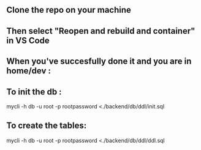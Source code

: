 ## Clone the repo on your machine

## Then select "Reopen and rebuild and container" in VS Code

## When you've succesfully done it and you are in home/dev :

## To init the db :
mycli -h db -u root -p rootpassword <./backend/db/ddl/init.sql

## To create the tables:
mycli -h db -u root -p rootpassword <./backend/db/ddl/ddl.sql